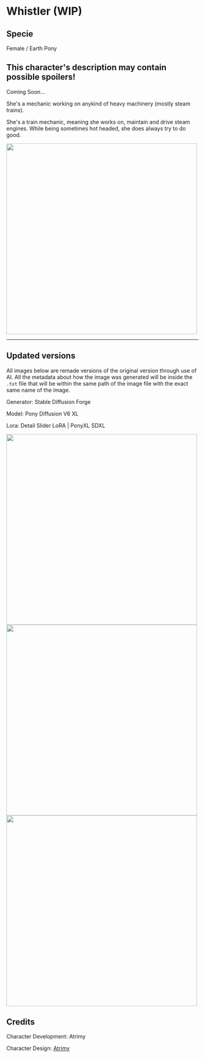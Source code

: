 # Whistler (WIP)

## Specie

Female / Earth Pony

## This character's description may contain possible spoilers!

Coming Soon...

She's a mechanic working on anykind of heavy machinery (mostly steam trains).

She's a train mechanic, meaning she works on, maintain and drive steam engines. 
While being sometimes hot headed, she does always try to do good.

<img src="https://ar-io.dev/vm8s0QOvBKAmOyUq5Nf6iFo9ybaEq8-Qg7z_co2oW_M" height="500">

<hr/>

## Updated versions

All images below are remade versions of the original version through use of AI. All the metadata about how the image was generated will be inside the `.txt` file that will be within the same path of the image file with the exact same name of the image.

Generator: Stable Diffusion Forge

Model: Pony Diffusion V6 XL

Lora: Detail Slider LoRA | PonyXL SDXL

<img src="/img/demo/whistler/1/00012-206539572.png" height="500">

<img src="/img/demo/whistler/1/00014-303501042.png" height="500">

<img src="/img/demo/whistler/1/00018-1416256136.png" height="500">

## Credits

Character Development: Atrimy

Character Design: <a href="https://www.deviantart.com/atrimy-redclouds" target="_blank">Atrimy</a>